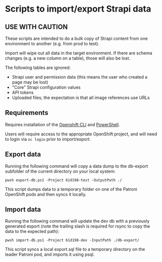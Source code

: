 # Scripts to import/export Strapi data

## USE WITH CAUTION

These scripts are intended to do a bulk copy of Strapi content from one environment to another (e.g. from prod to test).

Import will wipe out all data in the target environment. If there are schema changes (e.g. a new column on a table),
those will also be lost.

The following tables are ignored:

* Strapi user and permission data (this means the user who created a page may be lost)
* "Core" Strapi configuration values
* API tokens
* Uploaded files; the expectation is that all image references use URLs

## Requirements

Requires installation of the [Openshift CLI](https://docs.openshift.com/container-platform/4.9/cli_reference/openshift_cli/getting-started-cli.htm)
and [PowerShell](https://docs.microsoft.com/en-us/powershell/scripting/install/installing-powershell?view=powershell-7.2).

Users will require access to the appropriate OpenShift project, and will need to login via ``oc login`` prior to import/export.

## Export data

Running the following command will copy a data dump to the db-export subfolder of the current directory
on your local system:

```shell
pwsh export-db.ps1 -Project 61d198-test -OutputPath ./
```

This script dumps data to a temporary folder on one of the Patroni OpenShift pods and then syncs it locally.

## Import data

Running the following command will update the dev db with a previously generated export (note the trailing
slash is required for rsync to copy the data to the expected path):

```shell
pwsh import-db.ps1 -Project 61d198-dev -InputPath ./db-export/
```

This script syncs a local export.sql file to a temporary directory on the leader Patroni pod, and imports
it using psql.
